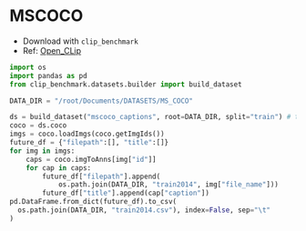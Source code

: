 # MSCOCO

- Download with `clip_benchmark`
- Ref: [Open_CLip](https://github.com/X1AOX1A/Demos/tree/main/open_clip#fine-tuning-coca)

```python
import os
import pandas as pd
from clip_benchmark.datasets.builder import build_dataset

DATA_DIR = "/root/Documents/DATASETS/MS_COCO"

ds = build_dataset("mscoco_captions", root=DATA_DIR, split="train") # this downloads the dataset if it is not there already
coco = ds.coco
imgs = coco.loadImgs(coco.getImgIds())
future_df = {"filepath":[], "title":[]}
for img in imgs:
    caps = coco.imgToAnns[img["id"]]
    for cap in caps:
        future_df["filepath"].append(
            os.path.join(DATA_DIR, "train2014", img["file_name"]))
        future_df["title"].append(cap["caption"])
pd.DataFrame.from_dict(future_df).to_csv(
  os.path.join(DATA_DIR, "train2014.csv"), index=False, sep="\t"
)
```
